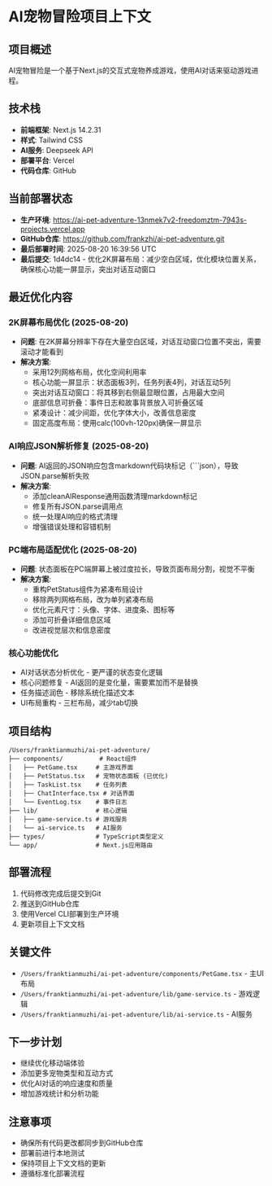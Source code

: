 # AI宠物冒险项目上下文

## 项目概述
AI宠物冒险是一个基于Next.js的交互式宠物养成游戏，使用AI对话来驱动游戏进程。

## 技术栈
- **前端框架**: Next.js 14.2.31
- **样式**: Tailwind CSS
- **AI服务**: Deepseek API
- **部署平台**: Vercel
- **代码仓库**: GitHub

## 当前部署状态
- **生产环境**: https://ai-pet-adventure-13nmek7v2-freedomztm-7943s-projects.vercel.app
- **GitHub仓库**: https://github.com/frankzhi/ai-pet-adventure.git
- **最后部署时间**: 2025-08-20 16:39:56 UTC
- **最后提交**: 1d4dc14 - 优化2K屏幕布局：减少空白区域，优化模块位置关系，确保核心功能一屏显示，突出对话互动窗口

## 最近优化内容

### 2K屏幕布局优化 (2025-08-20)
- **问题**: 在2K屏幕分辨率下存在大量空白区域，对话互动窗口位置不突出，需要滚动才能看到
- **解决方案**: 
  - 采用12列网格布局，优化空间利用率
  - 核心功能一屏显示：状态面板3列，任务列表4列，对话互动5列
  - 突出对话互动窗口：将其移到右侧最显眼位置，占用最大空间
  - 底部信息可折叠：事件日志和故事背景放入可折叠区域
  - 紧凑设计：减少间距，优化字体大小，改善信息密度
  - 固定高度布局：使用calc(100vh-120px)确保一屏显示

### AI响应JSON解析修复 (2025-08-20)
- **问题**: AI返回的JSON响应包含markdown代码块标记（```json），导致JSON.parse解析失败
- **解决方案**: 
  - 添加cleanAIResponse通用函数清理markdown标记
  - 修复所有JSON.parse调用点
  - 统一处理AI响应的格式清理
  - 增强错误处理和容错机制

### PC端布局适配优化 (2025-08-20)
- **问题**: 状态面板在PC端屏幕上被过度拉长，导致页面布局分割，视觉不平衡
- **解决方案**: 
  - 重构PetStatus组件为紧凑布局设计
  - 移除两列网格布局，改为单列紧凑布局
  - 优化元素尺寸：头像、字体、进度条、图标等
  - 添加可折叠详细信息区域
  - 改进视觉层次和信息密度

### 核心功能优化
- AI对话状态分析优化 - 更严谨的状态变化逻辑
- 核心问题修复 - AI返回的是变化量，需要累加而不是替换
- 任务描述润色 - 移除系统化描述文本
- UI布局重构 - 三栏布局，减少tab切换

## 项目结构
```
/Users/franktianmuzhi/ai-pet-adventure/
├── components/          # React组件
│   ├── PetGame.tsx     # 主游戏界面
│   ├── PetStatus.tsx   # 宠物状态面板 (已优化)
│   ├── TaskList.tsx    # 任务列表
│   ├── ChatInterface.tsx # 对话界面
│   └── EventLog.tsx    # 事件日志
├── lib/                # 核心逻辑
│   ├── game-service.ts # 游戏服务
│   └── ai-service.ts   # AI服务
├── types/              # TypeScript类型定义
└── app/                # Next.js应用路由
```

## 部署流程
1. 代码修改完成后提交到Git
2. 推送到GitHub仓库
3. 使用Vercel CLI部署到生产环境
4. 更新项目上下文文档

## 关键文件
- `/Users/franktianmuzhi/ai-pet-adventure/components/PetGame.tsx` - 主UI布局
- `/Users/franktianmuzhi/ai-pet-adventure/lib/game-service.ts` - 游戏逻辑
- `/Users/franktianmuzhi/ai-pet-adventure/lib/ai-service.ts` - AI服务

## 下一步计划
- 继续优化移动端体验
- 添加更多宠物类型和互动方式
- 优化AI对话的响应速度和质量
- 增加游戏统计和分析功能

## 注意事项
- 确保所有代码更改都同步到GitHub仓库
- 部署前进行本地测试
- 保持项目上下文文档的更新
- 遵循标准化部署流程
